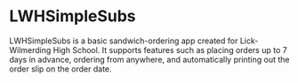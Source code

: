 LWHSimpleSubs
=============

LWHSimpleSubs is a basic sandwich-ordering app created for
Lick-Wilmerding High School. It supports features such as placing
orders up to 7 days in advance, ordering from anywhere, and
automatically printing out the order slip on the order date.